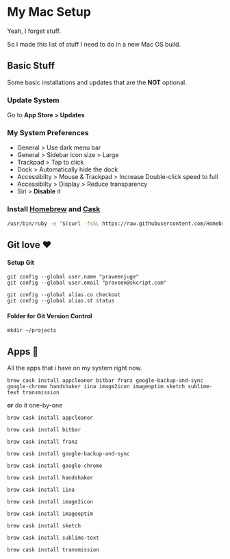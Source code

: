 # My Mac Setup

Yeah, I forget stuff.

So I made this list of stuff I need to do in a new Mac OS build.

## Basic Stuff

Some basic installations and updates that are the **NOT** optional. 

### Update System
Go to **App Store > Updates**

### My System Preferences 
- General > Use dark menu bar
- General > Sidebar icon size > Large
- Trackpad > Tap to click
- Dock > Automatically hide the dock
- Accessibilty > Mouse & Trackpad > Increase Double-click speed to full
- Accessibilty > Display > Reduce transparency
- Siri > **Disable** it

### Install [Homebrew](https://brew.sh/) and [Cask](https://caskroom.github.io/)

```sh
/usr/bin/ruby -e "$(curl -fsSL https://raw.githubusercontent.com/Homebrew/install/master/install)" && brew tap caskroom/cask
```

## Git love ❤️

#### Setup Git
```
git config --global user.name "praveenjuge"
git config --global user.email "praveen@skcript.com"

git config --global alias.co checkout
git config --global alias.st status
```

#### Folder for Git Version Control
```
mkdir ~/projects
```

## Apps 🎹

All the apps that i have on my system right now.

```
brew cask install appcleaner bitbar franz google-backup-and-sync google-chrome handshaker iina image2icon imageoptim sketch sublime-text transmission
```

**or** do it one-by-one

```
brew cask install appcleaner

brew cask install bitbar

brew cask install franz

brew cask install google-backup-and-sync

brew cask install google-chrome

brew cask install handshaker

brew cask install iina

brew cask install image2icon

brew cask install imageoptim

brew cask install sketch

brew cask install sublime-text

brew cask install transmission
```


